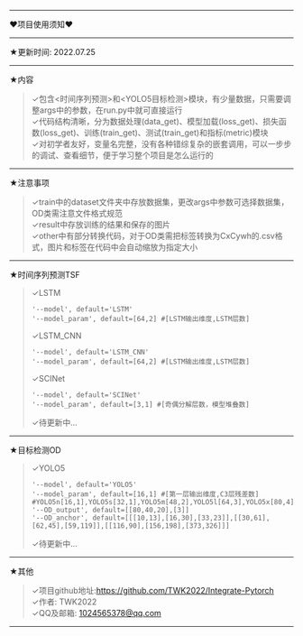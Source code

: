 ***
&#10084;项目使用须知&#10084;
***
&#9733;更新时间: 2022.07.25
***
&#9733;内容
>&#10003;包含<时间序列预测>和<YOLO5目标检测>模块，有少量数据，只需要调整args中的参数，在run.py中就可直接运行  
>&#10003;代码结构清晰，分为数据处理(data_get)、模型加载(loss_get)、损失函数(loss_get)、训练(train_get)、测试(train_get)和指标(metric)模块  
>&#10003;对初学者友好，变量名完整，没有各种错综复杂的嵌套调用，可以一步步的调试、查看细节，便于学习整个项目是怎么运行的  
***
&#9733;注意事项
>&#10003;train中的dataset文件夹中存放数据集，更改args中参数可选择数据集，OD类需注意文件格式规范  
>&#10003;result中存放训练的结果和保存的图片  
>&#10003;other中有部分转换代码，对于OD类需把标签转换为CxCywh的.csv格式，图片和标签在代码中会自动缩放为指定大小  
***
&#9733;时间序列预测TSF
>&#10003;LSTM  
>```
>'--model', default='LSTM'
>'--model_param', default=[64,2] #[LSTM输出维度,LSTM层数]
>```
>&#10003;LSTM_CNN  
>```
>'--model', default='LSTM_CNN'
>'--model_param', default=[64,2] #[LSTM输出维度,LSTM层数]
>```
>&#10003;SCINet  
>```
>'--model', default='SCINet'
>'--model_param', default=[3,1] #[奇偶分解层数，模型堆叠数]
>```
>&#10003;待更新中...
***
&#9733;目标检测OD
>&#10003;YOLO5  
>```
>'--model', default='YOLO5'
>'--model_param', default=[16,1] #[第一层输出维度,C3层残差数] #YOLO5n[16,1],YOLO5s[32,1],YOLO5m[48,2],YOLO5l[64,3],YOLO5x[80,4]
>'--OD_output', default=[[80,40,20],[3]]
>'--OD_anchor', default=[[[10,13],[16,30],[33,23]],[[30,61],[62,45],[59,119]],[[116,90],[156,198],[373,326]]]
>```
>&#10003;待更新中...
***
&#9733;其他
>&#10003;项目github地址:https://github.com/TWK2022/Integrate-Pytorch  
>&#10003;作者: TWK2022  
>&#10003;QQ及邮箱: 1024565378@qq.com  
***
